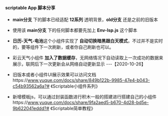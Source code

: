 #### **scriptable App 脚本分享**

- **main分支** 下的脚本已经适配 **12系列** 透明背景，**old分支** 还是之前的旧版本
- 使用该 **main分支** 下的任何脚本都要先加上 **Env-lsp.js** 这个脚本

- **日历-天气-电池**这个小组件实现了 **自动切换暗黑跟白天模式**，不过并不是实时的，要等组件下一次刷新，或者你自己刷新也可以。

- 彩云天气小组件 **加入了数据缓存**，无网络情况下自动读取上一次成功的数据来展示，联网后下一次更新会从网络自动更新显示 ---【2020-10-26】
- 旧版本或者小组件UI展示效果可以访问文档https://www.yuque.com/docs/share/849b122b-9985-47e4-b043-c54b93562a6a?# 《Scriptable小组件系列》

- 新增模板js，可以通过封装函数进行积木一般的搭建进行搭建自己的小组件https://www.yuque.com/docs/share/9fa2aed5-b670-4d28-bd5e-9b622041eddd?# 《Scriptable简单教程》
